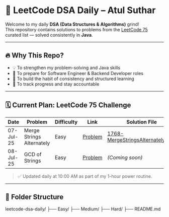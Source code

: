# 📘 LeetCode DSA Daily – Atul Suthar

Welcome to my daily **DSA (Data Structures & Algorithms)** grind!  
This repository contains solutions to problems from the [LeetCode 75](https://leetcode.com/study-plan/leetcode-75/) curated list — solved consistently in **Java**.

---

## 🔥 Why This Repo?

- 💡 To strengthen my problem-solving and Java skills
- 💼 To prepare for Software Engineer & Backend Developer roles
- 🔁 To build the habit of consistency and structured learning
- 🚀 To track progress and stay accountable

---

## 🗓️ Current Plan: **LeetCode 75 Challenge**

| Date       | Problem                          | Difficulty | Link                                                                 | Solution File                                       |
|------------|----------------------------------|------------|----------------------------------------------------------------------|-----------------------------------------------------|
| 07-Jul-25  | Merge Strings Alternately        | Easy       | [Problem](https://leetcode.com/problems/merge-strings-alternately/) | [1768-MergeStringsAlternately.java](Easy/1768-MergeStringsAlternately.java) |
| 08-Jul-25  | GCD of Strings                   | Easy       | [Problem](https://leetcode.com/problems/greatest-common-divisor-of-strings/) | _(Coming soon)_ |

> ✅ Updated daily at 10:00 AM as part of my 1-hour power routine.

---

## 📁 Folder Structure

leetcode-dsa-daily/
├── Easy/
├── Medium/
├── Hard/
├── README.md
